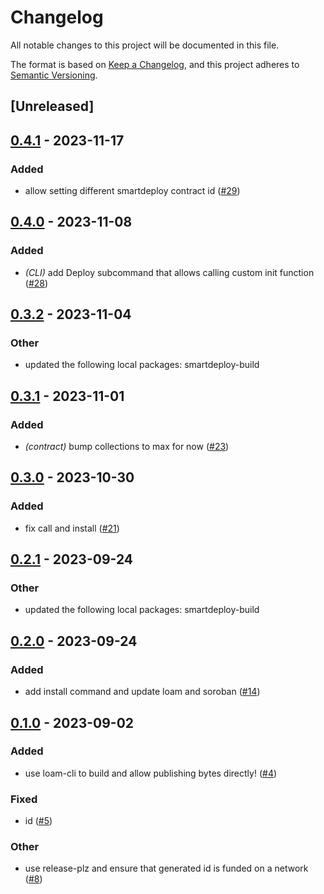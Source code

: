 # Changelog
All notable changes to this project will be documented in this file.

The format is based on [Keep a Changelog](https://keepachangelog.com/en/1.0.0/),
and this project adheres to [Semantic Versioning](https://semver.org/spec/v2.0.0.html).

## [Unreleased]

## [0.4.1](https://github.com/TENK-DAO/smartdeploy/compare/smartdeploy-cli-v0.4.0...smartdeploy-cli-v0.4.1) - 2023-11-17

### Added
- allow setting different smartdeploy contract id ([#29](https://github.com/TENK-DAO/smartdeploy/pull/29))

## [0.4.0](https://github.com/TENK-DAO/smartdeploy/compare/smartdeploy-cli-v0.3.2...smartdeploy-cli-v0.4.0) - 2023-11-08

### Added
- *(CLI)* add Deploy subcommand that allows calling custom init function ([#28](https://github.com/TENK-DAO/smartdeploy/pull/28))

## [0.3.2](https://github.com/TENK-DAO/smartdeploy/compare/smartdeploy-cli-v0.3.1...smartdeploy-cli-v0.3.2) - 2023-11-04

### Other
- updated the following local packages: smartdeploy-build

## [0.3.1](https://github.com/TENK-DAO/smartdeploy/compare/smartdeploy-cli-v0.3.0...smartdeploy-cli-v0.3.1) - 2023-11-01

### Added
- *(contract)* bump collections to max for now ([#23](https://github.com/TENK-DAO/smartdeploy/pull/23))

## [0.3.0](https://github.com/TENK-DAO/smartdeploy/compare/smartdeploy-cli-v0.2.1...smartdeploy-cli-v0.3.0) - 2023-10-30

### Added
- fix call and install ([#21](https://github.com/TENK-DAO/smartdeploy/pull/21))

## [0.2.1](https://github.com/TENK-DAO/smartdeploy/compare/smartdeploy-cli-v0.2.0...smartdeploy-cli-v0.2.1) - 2023-09-24

### Other
- updated the following local packages: smartdeploy-build

## [0.2.0](https://github.com/TENK-DAO/smartdeploy/compare/smartdeploy-cli-v0.1.0...smartdeploy-cli-v0.2.0) - 2023-09-24

### Added
- add install command and update loam and soroban ([#14](https://github.com/TENK-DAO/smartdeploy/pull/14))

## [0.1.0](https://github.com/TENK-DAO/smartdeploy/releases/tag/smartdeploy-cli-v0.1.0) - 2023-09-02

### Added
- use loam-cli to build and allow publishing bytes directly! ([#4](https://github.com/TENK-DAO/smartdeploy/pull/4))

### Fixed
- id ([#5](https://github.com/TENK-DAO/smartdeploy/pull/5))

### Other
- use release-plz and ensure that generated id is funded on a network  ([#8](https://github.com/TENK-DAO/smartdeploy/pull/8))
